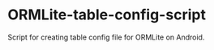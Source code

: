 ORMLite-table-config-script
===========================

Script for creating table config file for ORMLite on Android.
